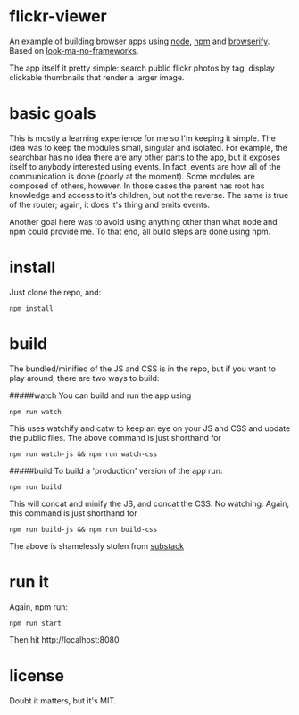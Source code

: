 flickr-viewer
=============

An example of building browser apps using [node](http://nodejs.org), [npm](http://npmjs.org) and [browserify](http://browserify.org/). Based on [look-ma-no-frameworks](https://github.com/robashton/look-ma-no-frameworks).

The app itself it pretty simple: search public flickr photos by tag, display clickable thumbnails that render a larger image.

basic goals
===========

This is mostly a learning experience for me so I'm keeping it simple. The idea was to keep the modules small, singular and isolated. For example, the searchbar has no idea there are any other parts to the app, but it exposes itself to anybody interested using events. In fact, events are how all of the communication is done (poorly at the moment). Some modules are composed of others, however. In those cases the parent has root has knowledge and access to it's children, but not the reverse. The same is true of the router; again, it does it's thing and emits events.

Another goal here was to avoid using anything other than what node and npm could provide me. To that end, all build steps are done using npm.

install
=======

Just clone the repo, and:

```
npm install
```

build
=====

The bundled/minified of the JS and CSS is in the repo, but if you want to play around, there are two ways to build:

#####watch
You can build and run the app using

```
npm run watch
```
This uses watchify and catw to keep an eye on your JS and CSS and update the public files. The above command is just shorthand for

```
npm run watch-js && npm run watch-css
```
#####build
To build a 'production' version of the app run:

```
npm run build
```
This will concat and minify the JS, and concat the CSS. No watching. Again, this command is just shorthand for

```
npm run build-js && npm run build-css
```

The above is shamelessly stolen from [substack](http://substack.net/task_automation_with_npm_run)

run it
======

Again, npm run:

```
npm run start
```

Then hit http://localhost:8080

license
=======
Doubt it matters, but it's MIT.